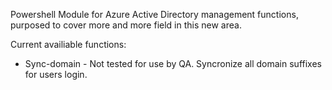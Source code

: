 Powershell Module for Azure Active Directory management functions, purposed to cover more and more field in this new area.

Current availiable functions:
  * Sync-domain - Not tested for use by QA.
    Syncronize all domain suffixes for users login.
